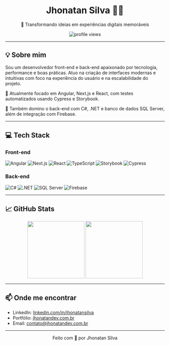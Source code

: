 <h1 align="center">Jhonatan Silva 👨‍💻</h1>

<p align="center">🚀 Transformando ideias em experiências digitais memoráveis</p>

<p align="center">
  <img src="https://komarev.com/ghpvc/?username=jhonatansilva&color=blue" alt="profile views"/>
</p>

---

## 💡 Sobre mim

Sou um desenvolvedor front-end e back-end apaixonado por tecnologia, performance e boas práticas. Atuo na criação de interfaces modernas e intuitivas com foco na experiência do usuário e na escalabilidade do projeto.

🔎 Atualmente focado em Angular, Next.js e React, com testes automatizados usando Cypress e Storybook.

💬 Também domino o back-end com C#, .NET e banco de dados SQL Server, além de integração com Firebase.

---

## 💻 Tech Stack

### Front-end
![Angular](https://img.shields.io/badge/Angular-DD0031?style=for-the-badge&logo=angular&logoColor=white)
![Next.js](https://img.shields.io/badge/Next.js-000000?style=for-the-badge&logo=nextdotjs&logoColor=white)
![React](https://img.shields.io/badge/React-20232A?style=for-the-badge&logo=react&logoColor=61DAFB)
![TypeScript](https://img.shields.io/badge/TypeScript-007ACC?style=for-the-badge&logo=typescript&logoColor=white)
![Storybook](https://img.shields.io/badge/Storybook-FF4785?style=for-the-badge&logo=storybook&logoColor=white)
![Cypress](https://img.shields.io/badge/Cypress-17202C?style=for-the-badge&logo=cypress&logoColor=white)

### Back-end
![C#](https://img.shields.io/badge/C%23-68217A?style=for-the-badge&logo=csharp&logoColor=white)
![.NET](https://img.shields.io/badge/.NET-512BD4?style=for-the-badge&logo=dotnet&logoColor=white)
![SQL Server](https://img.shields.io/badge/SQL%20Server-CC2927?style=for-the-badge&logo=microsoftsqlserver&logoColor=white)
![Firebase](https://img.shields.io/badge/Firebase-FFCA28?style=for-the-badge&logo=firebase&logoColor=black)

---

## 📈 GitHub Stats

<div align="center">
  <img height="180em" src="https://github-readme-stats.vercel.app/api?username=jhonatansilva&show_icons=true&theme=radical&count_private=true" />
  <img height="180em" src="https://github-readme-stats.vercel.app/api/top-langs/?username=jhonatansilva&layout=compact&theme=radical" />
</div>

---

## 📫 Onde me encontrar

- LinkedIn: [linkedin.com/in/jhonatansilva](https://linkedin.com/in/jhonatansilva)
- Portfólio: [jhonatandev.com.br](https://jhonatandev.com.br)
- Email: contato@jhonatandev.com.br

---

<p align="center">Feito com 💙 por Jhonatan Silva</p>
